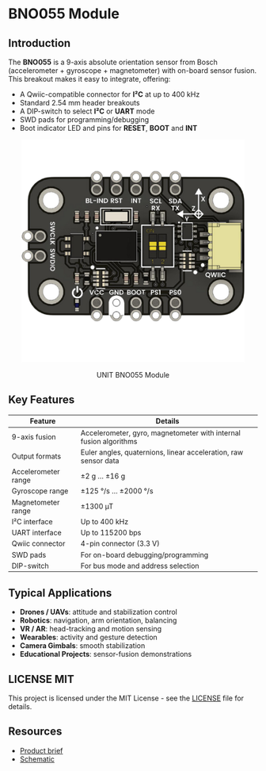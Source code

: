 # BNO055 Module

## Introduction
The **BNO055** is a 9-axis absolute orientation sensor from Bosch (accelerometer + gyroscope + magnetometer) with on-board sensor fusion. This breakout makes it easy to integrate, offering:
- A Qwiic-compatible connector for **I²C** at up to 400 kHz  
- Standard 2.54 mm header breakouts  
- A DIP-switch to select **I²C** or **UART** mode  
- SWD pads for programming/debugging  
- Boot indicator LED and pins for **RESET**, **BOOT** and **INT**  

<div align="center">
  <a href="#"><img src="hardware/resources/product.png" width="450px" alt="BNO055"></a>
  <p>UNIT BNO055 Module</p>
</div>


## Key Features
| Feature             | Details                                                 |
|---------------------|---------------------------------------------------------|
| 9-axis fusion       | Accelerometer, gyro, magnetometer with internal fusion algorithms |
| Output formats      | Euler angles, quaternions, linear acceleration, raw sensor data  |
| Accelerometer range | ±2 g … ±16 g                                            |
| Gyroscope range     | ±125 °/s … ±2000 °/s                                     |
| Magnetometer range  | ±1300 µT                                               |
| I²C interface       | Up to 400 kHz                                          |
| UART interface      | Up to 115200 bps                                       |
| Qwiic connector     | 4-pin connector (3.3 V)                                  |
| SWD pads            | For on-board debugging/programming                     |
| DIP-switch          | For bus mode and address selection                     |


## Typical Applications

- **Drones / UAVs**: attitude and stabilization control  
- **Robotics**: navigation, arm orientation, balancing  
- **VR / AR**: head-tracking and motion sensing  
- **Wearables**: activity and gesture detection  
- **Camera Gimbals**: smooth stabilization  
- **Educational Projects**: sensor-fusion demonstrations  

## LICENSE MIT

This project is licensed under the MIT License - see the [LICENSE](LICENSE) file for details.

## Resources

- [Product brief](./bno055_module.pdf)
- [Schematic](./hardware/UE0089-SCH-BNO055-001-T.pdf)


